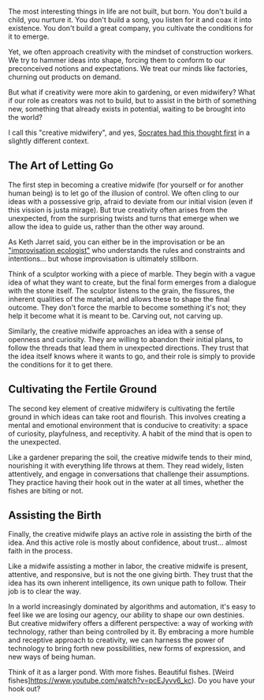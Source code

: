 The most interesting things in life are not built, but born. You don't build a child, you nurture it. You don't build a song, you listen for it and coax it into existence. You don't build a great company, you cultivate the conditions for it to emerge.

Yet, we often approach creativity with the mindset of construction workers. We try to hammer ideas into shape, forcing them to conform to our preconceived notions and expectations. We treat our minds like factories, churning out products on demand.

But what if creativity were more akin to gardening, or even midwifery? What if our role as creators was not to build, but to assist in the birth of something new, something that already exists in potential, waiting to be brought into the world?

I call this "creative midwifery", and yes, [Socrates had this thought first](https://en.wikipedia.org/wiki/Socratic_method) in a slightly different context.

## The Art of Letting Go

The first step in becoming a creative midwife (for yourself or for another human being) is to let go of the illusion of control. We often cling to our ideas with a possessive grip, afraid to deviate from our initial vision (even if this vission is justa mirage). But true creativity often arises from the unexpected, from the surprising twists and turns that emerge when we allow the idea to guide us, rather than the other way around.

As Keth Jarret said, you can either be in the improvisation or be an ["improvisation ecologist"](https://youtu.be/BUH-FbhS-A4?si=GI94w0Spvh5SbR4u&t=472) who understands the rules and constraints and intentions... but whose improvisation is ultimately stillborn.

Think of a sculptor working with a piece of marble. They begin with a vague idea of what they want to create, but the final form emerges from a dialogue with the stone itself. The sculptor listens to the grain, the fissures, the inherent qualities of the material, and allows these to shape the final outcome. They don't force the marble to become something it's not; they help it become what it is meant to be. Carving out, not carving up.

Similarly, the creative midwife approaches an idea with a sense of openness and curiosity. They are willing to abandon their initial plans, to follow the threads that lead them in unexpected directions. They trust that the idea itself knows where it wants to go, and their role is simply to provide the conditions for it to get there.

## Cultivating the Fertile Ground

The second key element of creative midwifery is cultivating the fertile ground in which ideas can take root and flourish. This involves creating a mental and emotional environment that is conducive to creativity: a space of curiosity, playfulness, and receptivity. A habit of the mind that is open to the unexpected.

Like a gardener preparing the soil, the creative midwife tends to their mind, nourishing it with everything life throws at them. They read widely, listen attentively, and engage in conversations that challenge their assumptions. They practice having their hook out in the water at all times, whether the fishes are biting or not.

## Assisting the Birth

Finally, the creative midwife plays an active role in assisting the birth of the idea. And this active role is mostly about confidence, about trust... almost faith in the process.

Like a midwife assisting a mother in labor, the creative midwife is present, attentive, and responsive, but is not the one giving birth. They trust that the idea has its own inherent intelligence, its own unique path to follow. Their job is to clear the way.

In a world increasingly dominated by algorithms and automation, it's easy to feel like we are losing our agency, our ability to shape our own destinies. But creative midwifery offers a different perspective: a way of working *with* technology, rather than being controlled by it. By embracing a more humble and receptive approach to creativity, we can harness the power of technology to bring forth new possibilities, new forms of expression, and new ways of being human.

Think of it as a larger pond. With more fishes. Beautiful fishes. [Weird fishes]https://www.youtube.com/watch?v=pcEJyvv6_kc). Do you have your hook out?
